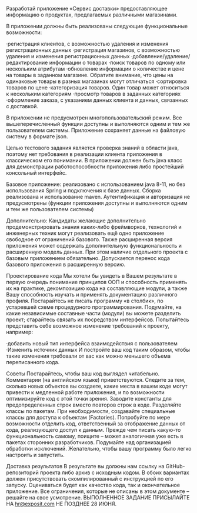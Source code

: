 Разработай приложение «Сервис доставки» предоставляющее информацию о продуктах, предлагаемых различными магазинами.

В приложении должны быть реализованы следующие функциональные возможности:

·регистрация клиентов, с возможностью удаления и изменения регистрационных данных
·регистрация магазинов, с возможностью удаления и изменения регистрационных данных
·добавление/удаление/редактирование информации о товарах
·поиск товаров по одному или нескольким атрибутам
·обновление информации о количестве и цене на товары в заданном магазине. Обратите внимание, что цены на одинаковые 
товары в разных магазинах могут отличаться
·сортировка товаров по цене
·категоризация товаров. Один товар может относиться к нескольким категориям
·просмотр товаров в заданных категориях
·оформление заказа, с указанием данных клиента и данных, связанных с доставкой.

В приложении не предусмотрен многопользовательский режим. Все вышеперечисленный функции доступны и выполняются одним и тем же 
пользователем системы. Приложение сохраняет данные на файловую систему в формате json.

Целью тестового задания является проверка знаний в области java, поэтому нет требования в реализации клиента приложения 
в классическом его понимании. В приложении должен быть java класс для демонстрации работоспособности приложения либо 
простейший консольный интерфейс.

Базовое приложение:
реализовано с использованием java 8-11, но без использования Spring и подключения к базе данных. Сборка реализована и использование maven. 
Аутентификация и авторизация не предусмотрены (функции приложения доступны и выполняются одним и тем же пользователем системы)

Дополнительно:
Кандидаты желающие дополнительно продемонстрировать знания каких-либо фреймворков, технологий и инженерных техник могут 
реализовать ещё одно приложение свободное от ограничений базового. Также расширенная версия приложения может содержать 
дополнительную функциональность и расширенную модель данных. При этом наличие отдельного проекта с базовым приложением 
обязательно. Допускается перенос кода базового приложения в расширенную версию.



Проектирование кода
Мы хотели бы увидеть в Вашем результате в первую очередь понимание принципов ООП и способность применять их на практике, 
декомпозицию кода на составляющие модули, а также Вашу способность изучать и применять документацию различного профиля.
Постарайтесь не писать программу «в столбик», по устаревшей схеме процедурного программирования. Подумайте, на какие 
независимые составные части (модули) вы можете разделить проект; старайтесь связать их посредством интерфейсов. Попытайтесь 
представить себе возможное изменение требований к проекту, например:

·добавить новый тип интерфейса взаимодействия с пользователем
·Изменить источник данных
И постройте ваш код таким образом, чтобы такие изменения требовали от вас как можно меньшего объема переписанного кода.

Советы
Постарайтесь, чтобы ваш код выглядел читабельно. Комментарии (на английском языке) приветствуются. Следите за тем, 
сколько новых объектов вы создаете, какие места в вашем коде могут привести к медленной работе приложения, и по 
возможности оптимизируйте код с этой точки зрения. Заводите константы для предопределенных строк вместо повторов строк 
в коде. Разделяйте классы по пакетам. При необходимости, создавайте специальные классы для доступа к объектам (Factories). 
Попробуйте по мере возможности отделить код, ответственный за отображение данных от кода, реализующего доступ к данным. 
Прежде чем писать какую-то функциональность самому, поищите – может аналогичная уже есть в пакетах сторонних разработчиков.
Подумайте над организацией обработки исключений. Желательно, чтобы вашу программу было легко настроить и запустить.

Доставка результатов
В результате вы должны нам ссылку на GitHub-репозиторий проекта либо архив с исходным кодом. В обоих вариантах должен 
присутствовать скомпилированный с инструкцией по его запуску. Оцениваться будет как качество кода, так и окончательное 
приложение. Все ограничения, которые не описаны в этом документе – решайте на свое усмотрение.
ВЫПОЛНЕННОЕ ЗАДАНИЕ ПРИСЫЛАЙТЕ  НА hr@exposit.com НЕ ПОЗДНЕЕ  28 ИЮНЯ. 